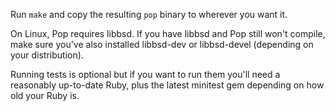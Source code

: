 Run `make` and copy the resulting `pop` binary to wherever you want it.

On Linux, Pop requires libbsd. If you have libbsd and Pop still won't compile,
make sure you've also installed libbsd-dev or libbsd-devel (depending on your
distribution).

Running tests is optional but if you want to run them you'll need a reasonably
up-to-date Ruby, plus the latest minitest gem depending on how old your Ruby
is.

